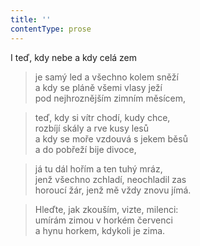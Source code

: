 ```yaml
---
title: ''
contentType: prose
---
```


I teď, kdy nebe a kdy celá zem

> je samý led a všechno kolem sněží  
> a kdy se pláně všemi vlasy ježí  
> pod nejhroznějším zimním měsícem,

> teď, kdy si vítr chodí, kudy chce,  
> rozbíjí skály a rve kusy lesů  
> a kdy se moře vzdouvá s jekem běsů  
> a do pobřeží bije divoce,

> já tu dál hořím a ten tuhý mráz,  
> jenž všechno zchladí, neochladil zas  
> horoucí žár, jenž mě vždy znovu jímá.

> Hleďte, jak zkouším, vizte, milenci:  
> umírám zimou v horkém červenci  
> a hynu horkem, kdykoli je zima.
